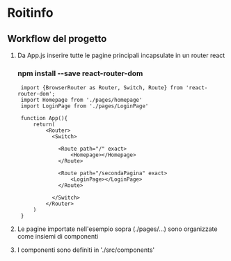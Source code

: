 # Roitinfo

## Workflow del progetto

1) Da App.js inserire tutte le pagine principali incapsulate in un router react
   ### npm install --save react-router-dom 
   ```
    import {BrowserRouter as Router, Switch, Route} from 'react-router-dom';
    import Homepage from './pages/homepage'
    import LoginPage from './pages/LoginPage'

    function App(){
        return(
            <Router>
              <Switch>

                <Route path="/" exact>
                    <Homepage></Homepage>
                </Route>
                
                <Route path="/secondaPagina" exact>
                    <LoginPage></LoginPage>
                </Route>

              </Switch>
            </Router>
        )
    }
   ```
2) Le pagine importate nell'esempio sopra (./pages/...) sono organizzate come insiemi di componenti 

3) I componenti sono definiti in './src/components'